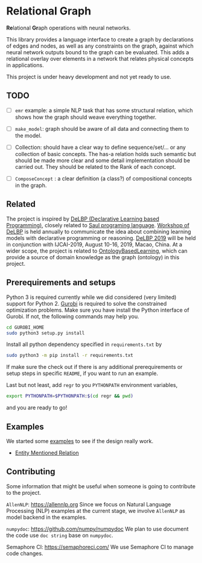 # Relational Graph

**Re**lational **Gr**aph operations with neural networks.

This library provides a language interface to create a graph by declarations of edges and nodes, as well as any constraints on the graph, against which neural network outputs bound to the graph can be evaluated.
This adds a relational overlay over elements in a network that relates physical concepts in applications.

This project is under heavy development and not yet ready to use.


## TODO

- [ ] `emr` example: a simple NLP task that has some structural relation, which shows how the graph should weave everything together.
- [ ] `make_model`: graph should be aware of all data and connecting them to the model.
- [ ] Collection: should have a clear way to define sequence/set/... or any collection of basic concepts. The has-a relation holds such semantic but should be made more clear and some detail implementation should be carried out. They should be related to the Rank of each concept.
- [ ] `ComposeConcept` : a clear definition (a class?) of compositional concepts in the graph.


## Related

The project is inspired by [DeLBP (Declarative Learning based Programming)](http://www.cs.tulane.edu/~pkordjam/delbp.htm),
closely related to [Saul programing language](https://github.com/HLR/HetSaul).
[Workshop of DeLBP](http://delbp.github.io/) is held annually to communicate the idea about combining learning models with declarative programming or reasoning.
[DeLBP 2019](http://delbp.github.io/) will be held in conjunction with IJCAI-2019, August 10-16, 2019, Macao, China.
At a wider scope, the project is related to [OntologyBasedLearning](https://github.com/HLR/OntologyBasedLearning), which can provide a source of domain knowledge as the graph (ontology) in this project.


## Prerequirements and setups

Python 3 is required currently while we did considered (very limited) support for Python 2.
[Gurobi](http://www.gurobi.com) is required to solve the constrained optimization problems.
Make sure you have install the Python interface of Gurobi.
If not, the following commands may help you.
```bash
cd GUROBI_HOME
sudo python3 setup.py install
```

Install all python dependency specified in `requirements.txt` by
```bash
sudo python3 -m pip install -r requirements.txt
```
If make sure the check out if there is any additional prerequirements or setup steps in specific `README`, if you want to run an example.

Last but not least, add `regr` to you `PYTHONPATH` environment variables,
```bash
export PYTHONPATH=$PYTHONPATH:$(cd regr && pwd)
```
and you are ready to go!

## Examples

We started some [examples](examples) to see if the design really work.

* [Entity Mentioned Relation](examples/emr)


## Contributing

Some information that might be useful when someone is going to contribute to the project.

`AllenNLP`: https://allennlp.org
Since we focus on Natural Language Processing (NLP) examples at the current stage, we involve `AllenNLP` as model backend in the examples.

`numpydoc`: https://github.com/numpy/numpydoc
We plan to use document the code use `doc string` base on `numpydoc`.

Semaphore CI: https://semaphoreci.com/
We use Semaphore CI to manage code changes.
